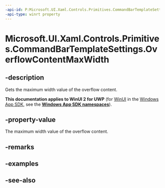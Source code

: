```yaml
---
-api-id: P:Microsoft.UI.Xaml.Controls.Primitives.CommandBarTemplateSettings.OverflowContentMaxWidth
-api-type: winrt property
---
```


<!-- Property syntax
public double OverflowContentMaxWidth { get; }
-->

# Microsoft.UI.Xaml.Controls.Primitives.CommandBarTemplateSettings.OverflowContentMaxWidth

## -description
Gets the maximum width value of the overflow content.

**This documentation applies to WinUI 2 for UWP** (for [WinUI](/windows/apps/winui/winui3/) in the [Windows App SDK](/windows/apps/windows-app-sdk/), see the **[Windows App SDK namespaces](/windows/windows-app-sdk/api/winrt/)**).

## -property-value
The maximum width value of the overflow content.

## -remarks

## -examples

## -see-also
